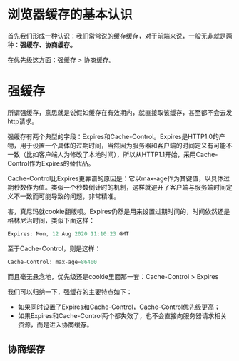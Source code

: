 # 浏览器缓存的基本认识

首先我们形成一种认识：我们常常说的缓存缓存，对于前端来说，一般无非就是两种：**强缓存、协商缓存。**

在优先级这方面：强缓存 > 协商缓存。

# 强缓存

所谓强缓存，意思就是说假如缓存在有效期内，就直接取该缓存，甚至都不会去发http请求。

强缓存有两个典型的字段：Expires和Cache-Control。Expires是HTTP1.0的产物，用于设置一个具体的过期时间，当然因为服务器和客户端的时间定义有可能不一致（比如客户端人为修改了本地时间），所以从HTTP1.1开始，采用Cache-Control作为Expires的替代品。

Cache-Control比Expires更靠谱的原因是：它以max-age作为其键值，以具体过期秒数作为值。类似一个秒数倒计时的机制，这样就避开了客户端与服务端时间定义不一致而可能导致的问题，非常精准。

害，真尼玛就cookie翻版呗。Expires仍然是用来设置过期时间的，时间依然还是格林尼治时间，类似下面这样：

```js
Expires: Mon, 12 Aug 2020 11:10:23 GMT
```

至于Cache-Control，则是这样：

```js
Cache-Control: max-age=86400
```
而且毫无悬念地，优先级还是cookie里面那一套：Cache-Control > Expires

我们可以归纳一下，强缓存的主要特点如下：

- 如果同时设置了Expires和Cache-Control，Cache-Control优先级更高；
- 如果Expires和Cache-Control两个都失效了，也不会直接向服务器请求相关资源，而是进入协商缓存。


## 协商缓存

